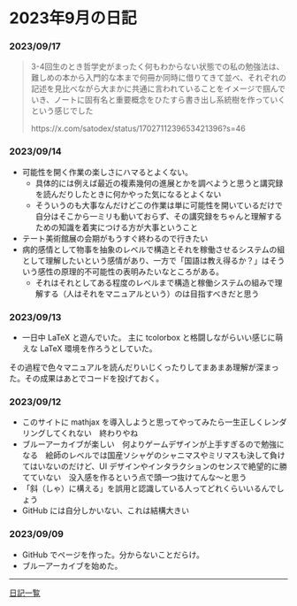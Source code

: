 # 2023年9月の日記

### 2023/09/17
> <p>3-4回生のとき哲学史がまったく何もわからない状態での私の勉強法は、難しめの本から入門的な本まで何冊か同時に借りてきて並べ、それぞれの記述を見比べながら大まかに共通に言われていることをイメージで掴んでいき、ノートに固有名と重要概念をひたすら書き出し系統樹を作っていくという感じでした</p>
> <p> https://x.com/satodex/status/1702711239653421396?s=46 </p>

### 2023/09/14
- 可能性を開く作業の楽しさにハマるとよくない。
	- 具体的には例えば最近の複素幾何の進展とかを調べようと思うと講究録を読んだりしたときに何かやった気になるとよくない
	- そういうのも大事なんだけどこの作業は単に可能性を開いているだけで自分はそこから一ミリも動いておらず、その講究録をちゃんと理解するための知識を着実につける方が大事ということ
- テート美術館展の会期がもうすぐ終わるので行きたい
- 病的感情として物事を抽象のレベルで構造とそれを稼働させるシステムの組として理解したいという感情があり、一方で「国語は教え得るか？」はそういう感性の原理的不可能性の表明みたいなところがある。
	- それはそれとしてある程度のレベルまで構造と稼働システムの組みで理解する（人はそれをマニュアルという）のは目指すべきだと思う 

### 2023/09/13
* 一日中 LaTeX と遊んでいた。
主に tcolorbox と格闘しながらいい感じに萌えな LaTeX 環境を作ろうとしていた。

その過程で色々マニュアルを読んだりいじくったりしてまあまあ理解が深まった。その成果はあとでコードを投げておく。


### 2023/09/12
* このサイトに mathjax を導入しようと思ってやってみたら一生正しくレンダリングしてくれない　終わりやね
* ブルーアーカイブが楽しい　何よりゲームデザインが上手すぎるので勉強になる　絵師のレベルでは国産ソシャゲのシャニマスやミリマスも決して負けてはいないのだけど、UI デザインやインタラクションのセンスで絶望的に勝てていない　没入感を作るという点で頭一つ抜けてんな〜と思う
* 「斜（しゃ）に構える」を誤用と認識している人ってどれくらいいるんでしょう
* GitHub には自分しかいない、これは結構大きい

### 2023/09/09
* GitHub でページを作った。分からないことだらけ。
* ブルーアーカイブを始めた。

---
[日記一覧](index.md/)
